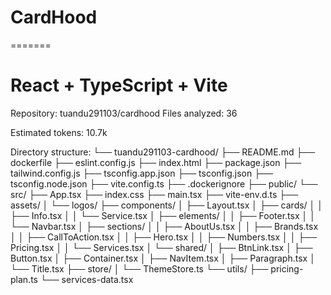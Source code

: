 # CardHood
=======
# React + TypeScript + Vite

Repository: tuandu291103/cardhood
Files analyzed: 36

Estimated tokens: 10.7k

Directory structure:
└── tuandu291103-cardhood/
    ├── README.md
    ├── dockerfile
    ├── eslint.config.js
    ├── index.html
    ├── package.json
    ├── tailwind.config.js
    ├── tsconfig.app.json
    ├── tsconfig.json
    ├── tsconfig.node.json
    ├── vite.config.ts
    ├── .dockerignore
    ├── public/
    └── src/
        ├── App.tsx
        ├── index.css
        ├── main.tsx
        ├── vite-env.d.ts
        ├── assets/
        │   └── logos/
        ├── components/
        │   ├── Layout.tsx
        │   ├── cards/
        │   │   ├── Info.tsx
        │   │   └── Service.tsx
        │   ├── elements/
        │   │   ├── Footer.tsx
        │   │   └── Navbar.tsx
        │   ├── sections/
        │   │   ├── AboutUs.tsx
        │   │   ├── Brands.tsx
        │   │   ├── CallToAction.tsx
        │   │   ├── Hero.tsx
        │   │   ├── Numbers.tsx
        │   │   ├── Pricing.tsx
        │   │   └── Services.tsx
        │   └── shared/
        │       ├── BtnLink.tsx
        │       ├── Button.tsx
        │       ├── Container.tsx
        │       ├── NavItem.tsx
        │       ├── Paragraph.tsx
        │       └── Title.tsx
        ├── store/
        │   └── ThemeStore.ts
        └── utils/
            ├── pricing-plan.ts
            └── services-data.tsx
